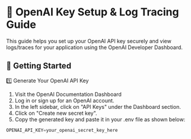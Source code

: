 # 🔑 OpenAI Key Setup & Log Tracing Guide

This guide helps you set up your OpenAI API key securely and view logs/traces for your application using the OpenAI Developer Dashboard.

## 🚀 Getting Started

1️⃣ Generate Your OpenAI API Key
 1. Visit the OpenAI Documentation Dashboard
 2. Log in or sign up for an OpenAI account.
 3. In the left sidebar, click on "API Keys" under the Dashboard section.
 4. Click on "Create new secret key".
 5. Copy the generated key and paste it in your .env file as shown below:

```python
OPENAI_API_KEY=your_openai_secret_key_here
```

